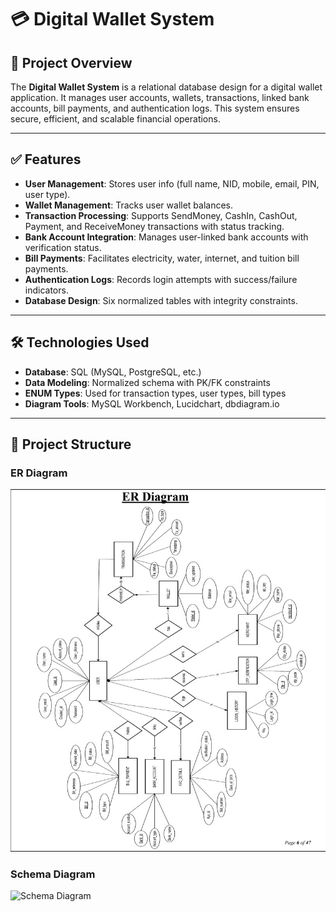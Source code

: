 # 💳 Digital Wallet System

## 📘 Project Overview

The **Digital Wallet System** is a relational database design for a digital wallet application. It manages user accounts, wallets, transactions, linked bank accounts, bill payments, and authentication logs. This system ensures secure, efficient, and scalable financial operations.

---

## ✅ Features

- **User Management**: Stores user info (full name, NID, mobile, email, PIN, user type).
- **Wallet Management**: Tracks user wallet balances.
- **Transaction Processing**: Supports SendMoney, CashIn, CashOut, Payment, and ReceiveMoney transactions with status tracking.
- **Bank Account Integration**: Manages user-linked bank accounts with verification status.
- **Bill Payments**: Facilitates electricity, water, internet, and tuition bill payments.
- **Authentication Logs**: Records login attempts with success/failure indicators.
- **Database Design**: Six normalized tables with integrity constraints.

---

## 🛠 Technologies Used

- **Database**: SQL (MySQL, PostgreSQL, etc.)
- **Data Modeling**: Normalized schema with PK/FK constraints
- **ENUM Types**: Used for transaction types, user types, bill types
- **Diagram Tools**: MySQL Workbench, Lucidchart, dbdiagram.io

---

## 📁 Project Structure
### ER Diagram
![ER Diagram](ED.jpg)


### Schema Diagram

![Schema Diagram](SD.jpg)
